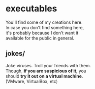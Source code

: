 # executables
You'll find some of my creations here.\
In case you don't find something here,\
it's probably because I don't want it\
available for the public in general.
## jokes/
Joke viruses. Troll your friends with them.\
Though, **if you are suspicious of it**, you\
should **try it out on a virtual machine**.\
(VMware, VirtualBox, etc)

